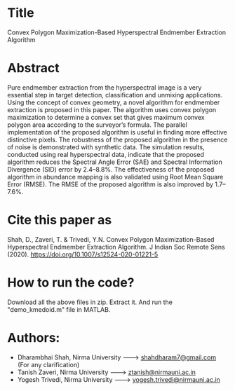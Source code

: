 # Title
Convex Polygon Maximization-Based Hyperspectral Endmember Extraction Algorithm

# Abstract
Pure endmember extraction from the hyperspectral image is a very essential step in target detection, classification and unmixing applications. Using the concept of convex geometry, a novel algorithm for endmember extraction is proposed in this paper. The algorithm uses convex polygon maximization to determine a convex set that gives maximum convex polygon area according to the surveyor’s formula. The parallel implementation of the proposed algorithm is useful in finding more effective distinctive pixels. The robustness of the proposed algorithm in the presence of noise is demonstrated with synthetic data. The simulation results, conducted using real hyperspectral data, indicate that the proposed algorithm reduces the Spectral Angle Error (SAE) and Spectral Information Divergence (SID) error by 2.4–8.8%. The effectiveness of the proposed algorithm in abundance mapping is also validated using Root Mean Square Error (RMSE). The RMSE of the proposed algorithm is also improved by 1.7–7.6%.

# Cite this paper as
Shah, D., Zaveri, T. & Trivedi, Y.N. Convex Polygon Maximization-Based Hyperspectral Endmember Extraction Algorithm. J Indian Soc Remote Sens (2020). https://doi.org/10.1007/s12524-020-01221-5

# How to run the code?
Download all the above files in zip. Extract it. And run the "demo_kmedoid.m" file in MATLAB. 

# Authors:
- Dharambhai Shah, Nirma University ---> shahdharam7@gmail.com (For any clarification)
- Tanish Zaveri, Nirma University ---> ztanish@nirmauni.ac.in
- Yogesh Trivedi, Nirma University ---> yogesh.trivedi@nirmauni.ac.in
  
